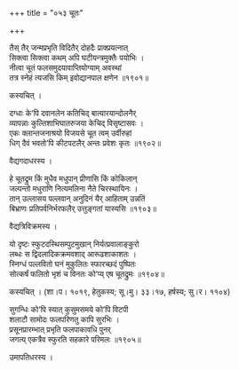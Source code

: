 +++
title = "०५३ चूतः"

+++


तैस् तैर् जन्मप्रभृति विदितैर् दोहदैः प्राक्प्रयत्नात्  
सिक्त्वा सिक्त्वा कथम् अपि घटीयन्त्रमुक्तैः पयोभिः ।  
नीत्वा चूतं फलसमुदयावाप्तियोग्याम् अवस्थां  
तत्र स्नेहं त्यजसि किम् इवोद्यानपाल क्षणेन ॥१९०१॥  


कस्यचित् ।  


दग्धाः के’पि दवानलेन कतिचिद् बात्यारयान्दोलनैर्  
व्यापन्नाः कुल्तिशाभिघातरुजया केचिद् विसृष्टासवः ।  
एकः क्लान्तजनाश्रयो विजयसे चूत त्वम् उर्वीरुहां  
धिग् दैवं भवतो’पि कीटपटलैर् अन्तः प्रवेशः कृतः ॥१९०२॥  


वैद्यगदाधरस्य ।  


हे चूतद्रुम किं मुधैव मधुपान् प्रीणासि किं कोकिलान्  
जल्पन्तो मधुराणि नित्यमलिना नैते चिरस्थायिनः ।  
तान् उल्लासय पल्लवान् अनुदिनं यैर् आहिताम् उन्नतिं   
बिभ्राणः प्रतिपर्वनिर्भरफलैर् उत्तुङ्गतां यास्यसि ॥१९०३॥  


वैद्यत्रिविक्रमस्य ।  


यो दृष्टः स्फुटदस्थिसम्पुटमुखान् निर्यत्प्रवालाङ्कुरो  
लब्धः स द्विदलादिकक्रमवशाद् आरूढशाकाशतः ।  
स्निग्धं पल्लवितो घनं मुकुलितः स्फारच्छदं पुष्पितः   
सोत्कर्षं फलितो भृशं च विनतः को’प्य् एष चूतद्रुमः ॥१९०४॥  


कस्यचित् । (शा।प। १०१९, हेतुकस्य; सू।मु। ३३।१७, हर्षस्य; सु।र। ११०४)  


सुगन्धिः को’पि स्यात् कुसुमसमये को’पि विटपी   
शलाटौ सामोदः फलपरिणतु कापि सुरभिः ।  
प्रसूनप्रारम्भात् प्रभृति फलपाकावधि पुनर्  
जगत्य् एकत्रैव स्फुरति सहकारे परिमलः ॥१९०५॥  


उमापतिधरस्य ।  